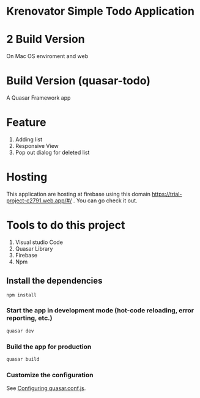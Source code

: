 # Krenovator Simple Todo Application

# 2 Build Version
   On Mac OS enviroment and web 
# Build Version (quasar-todo)

A Quasar Framework app

# Feature
  1) Adding list
  2) Responsive View
  3) Pop out dialog for deleted list
  
# Hosting

 This application are hosting at firebase using this domain https://trial-project-c2791.web.app/#/ . You can go check it out.
 
 # Tools to do this project 
 1) Visual studio Code
 2) Quasar Library
 3) Firebase
 4) Npm

## Install the dependencies
```bash
npm install
```

### Start the app in development mode (hot-code reloading, error reporting, etc.)
```bash
quasar dev
```


### Build the app for production
```bash
quasar build
```

### Customize the configuration
See [Configuring quasar.conf.js](https://quasar.dev/quasar-cli/quasar-conf-js).


